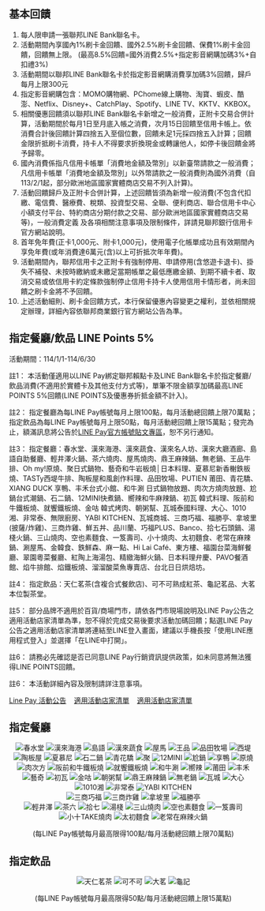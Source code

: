 <!--<link href="https://activity.ubot.com.tw/include/css/bootstrap-5.x.min.css" rel="stylesheet" type="text/css">-->

## 基本回饋
1.	每人限申請一張聯邦LINE Bank聯名卡。
2.	活動期間內享國內1%刷卡金回饋、國外2.5%刷卡金回饋、保費1%刷卡金回饋，回饋無上限。 (最高8.5%回饋=國外消費2.5%+指定影音網購加碼3%+自扣禮3%)
3.	活動期間以聯邦LINE Bank聯名卡於指定影音網購消費享加碼3%回饋，歸戶每月上限300元
4.	指定影音網購包含：MOMO購物網、PChome線上購物、淘寶、蝦皮、酷澎、Netflix、Disney+、CatchPlay、Spotify、LINE TV、KKTV、KKBOX。
5.	相關優惠回饋須以聯邦LINE Bank聯名卡新增之一般消費，正附卡交易合併計算，活動期間於每月1日至月底入帳之消費，次月15日回饋至信用卡帳上。依消費合計後回饋計算四捨五入至個位數，回饋未足1元採四捨五入計算；回饋金限折抵刷卡消費，持卡人不得要求折換現金或轉讓他人，如停卡後回饋金將予歸零。
6.	國內消費係指凡信用卡帳單「消費地金額及幣別」以新臺幣請款之一般消費；凡信用卡帳單「消費地金額及幣別」以外幣請款之一般消費則為國外消費（自113/2/1起，部分歐洲地區國家實體商店交易不列入計算)。
7.	活動回饋歸戶及正附卡合併計算，上述回饋皆須為新增一般消費(不包含代扣繳、電信費、醫療費、稅類、投資型交易、全聯、便利商店、聯合信用卡中心小額支付平台、特約商店分期付款之交易、部分歐洲地區國家實體商店交易等)，一般消費定義 及各項相關注意事項及限制條件，詳請見聯邦銀行信用卡官方網站說明。
8. 首年免年費(正卡1,000元、附卡1,000元)，使用電子化帳單成功且有效期間內享免年費(或年消費達6萬元(含)以上可折抵次年年費)。
9.	活動期間內，聯邦信用卡之正附卡有強制停用、申請停用(含悠遊卡退卡)、掛失不補發、未按時繳納或未繳足當期帳單之最低應繳金額、到期不續卡者、取消交易或依信用卡約定條款強制停止信用卡持卡人使用信用卡情形者，尚未回饋之刷卡金將不予回饋。
10.	上述活動細則、刷卡金回饋方式，本行保留優惠內容變更之權利，並依相關規定辦理，詳細內容依聯邦商業銀行官方網站公告為準。

## 指定餐廳/飲品 LINE Points 5%

活動期間：114/1/1-114/6/30


註1：	本活動僅適用以LINE Pay綁定聯邦賴點卡及LINE Bank聯名卡於指定餐廳/飲品消費(不適用於實體卡及其他支付方式等)，單筆不限金額享加碼最高LINE POINTS 5%回饋(LINE POINTS及優惠券折抵金額不計入)。

註2：		指定餐廳為每LINE Pay帳號每月上限100點，每月活動總回饋上限70萬點；指定飲品為每LINE Pay帳號每月上限50點，每月活動總回饋上限15萬點；發完為止，額滿訊息將公告於[LINE Pay官方帳號貼文專區](https://linevoom.line.me/user/_dZL8lx0IjCatK8TTnKTb0G1KtV_8BLBSCKyMy_E)，恕不另行通知。

註3：	指定餐廳：春水堂、漢來海港、漢來蔬食、漢來名人坊、漢來大廳酒廊、島語自助餐廳、輕井澤火鍋、茶六燒肉、屋馬燒肉、鼎王麻辣鍋、無老鍋、王品牛排、Oh my!原燒、聚日式鍋物、藝奇和牛岩板燒│日本料理、夏慕尼新香榭鉄板燒、TASTy西堤牛排、陶板屋和風創作料理、品田牧場、PUTIEN 莆田、青花驕、XIANG DUCK 享鴨、丰禾台式小館、和牛涮 日式鍋物放題、肉次方燒肉放題、尬鍋台式潮鍋、石二鍋、12MINI快煮鍋、嚮辣和牛麻辣鍋、初瓦 韓式料理、阪前和牛鐵板燒、就饗鐵板燒、金咕 韓式烤肉、朝粥幫、瓦城泰國料理、大心、1010湘、非常泰、無限廚房、YABI KITCHEN、瓦城商城、三商巧福、福勝亭、拿坡里(披薩/炸雞)、三商炸雞、鮮五丼、品川蘭、巧福PLUS、Banco、拾七石頭鍋、湯棧火鍋、三山燒肉、空也素麵食、一笈壽司、小十燒肉、太初麵食、老常在麻辣鍋、涮屋馬、金韓食、鉄鮮森、麻一點、Hi Lai Café、東方樓、福園台菜海鮮餐廳、翠園粵菜餐廳、紅陶上海湯包、精緻海鮮火鍋、日本料理弁慶、PAVO餐酒館、焰牛排館、焰鐵板燒、溜溜酸菜魚專賣店、台北日日烘焙坊。

註4：	指定飲品：天仁茗茶(含複合式餐飲店)、可不可熟成紅茶、龜記茗品、大茗本位製茶堂。

註5：	部分品牌不適用於百貨/商場門市，請依各門市現場說明及LINE Pay公告之適用活動店家清單為準，恕不得於完成交易後要求活動加碼回饋；點選LINE Pay公告之適用活動店家清單將連結至LINE登入畫面，建議以手機長按「使用LINE應用程式登入」並選擇「在LINE中打開」。

註6：	請務必先確認是否已同意LINE Pay行銷資訊提供政策，如未同意將無法獲得LINE POINTS回饋。

註6：	本活動詳細內容及限制請詳注意事項。
  
[Line Pay 活動公告](https://web-tw-pay.line.me/cms/event/template1.3/b5a9411a-d972-40df-ad92-50b15bf94e79)
&nbsp;&nbsp;
[適用活動店家清單](https://reurl.cc/WAAW49)
&nbsp;&nbsp;
[適用活動店家清單](https://reurl.cc/A66Dq3)

<div class="row" id="restaurant">
<h2>指定餐廳</h2>
<div class="col-12 logo-store_drink mt-5" style="text-align:center;">

<img src="https://activity.ubot.com.tw/aws_act/2025/2025h1linepay_restaurants/images/logo-store_1.png" alt="春水堂">
<img src="https://activity.ubot.com.tw/aws_act/2025/2025h1linepay_restaurants/images/logo-store_2.png" alt="漢來海港">
<img src="https://activity.ubot.com.tw/aws_act/2025/2025h1linepay_restaurants/images/logo-store_3.png" alt="島語">
<img src="https://activity.ubot.com.tw/aws_act/2025/2025h1linepay_restaurants/images/logo-store_4.png" alt="漢來蔬食">
<img src="https://activity.ubot.com.tw/aws_act/2025/2025h1linepay_restaurants/images/logo-store_5.png" alt="屋馬">

<img src="https://activity.ubot.com.tw/aws_act/2025/2025h1linepay_restaurants/images/logo-store_6.png" alt="王品">
<img src="https://activity.ubot.com.tw/aws_act/2025/2025h1linepay_restaurants/images/logo-store_7.png" alt="品田牧場">
<img src="https://activity.ubot.com.tw/aws_act/2025/2025h1linepay_restaurants/images/logo-store_8.png" alt="西堤">
<img src="https://activity.ubot.com.tw/aws_act/2025/2025h1linepay_restaurants/images/logo-store_9.png" alt="陶板屋">
<img src="https://activity.ubot.com.tw/aws_act/2025/2025h1linepay_restaurants/images/logo-store_10.png" alt="夏慕尼">

<img src="https://activity.ubot.com.tw/aws_act/2025/2025h1linepay_restaurants/images/logo-store_11.png" alt="石二鍋">
<img src="https://activity.ubot.com.tw/aws_act/2025/2025h1linepay_restaurants/images/logo-store_12.png" alt="青花驕">
<img src="https://activity.ubot.com.tw/aws_act/2025/2025h1linepay_restaurants/images/logo-store_13.png" alt="聚">
<img src="https://activity.ubot.com.tw/aws_act/2025/2025h1linepay_restaurants/images/logo-store_14.png" alt="12MINI">
<img src="https://activity.ubot.com.tw/aws_act/2025/2025h1linepay_restaurants/images/logo-store_15.png" alt="尬鍋">

<img src="https://activity.ubot.com.tw/aws_act/2025/2025h1linepay_restaurants/images/logo-store_16.png" alt="享鴨">
<img src="https://activity.ubot.com.tw/aws_act/2025/2025h1linepay_restaurants/images/logo-store_17.png" alt="原燒">
<img src="https://activity.ubot.com.tw/aws_act/2025/2025h1linepay_restaurants/images/logo-store_18.png" alt="肉次方">
<img src="https://activity.ubot.com.tw/aws_act/2025/2025h1linepay_restaurants/images/logo-store_19.png" alt="阪前和牛鐵板燒">
<img src="https://activity.ubot.com.tw/aws_act/2025/2025h1linepay_restaurants/images/logo-store_20.png" alt="就饗鐵板燒">

<img src="https://activity.ubot.com.tw/aws_act/2025/2025h1linepay_restaurants/images/logo-store_21.png" alt="和牛涮">
<img src="https://activity.ubot.com.tw/aws_act/2025/2025h1linepay_restaurants/images/logo-store_22.png" alt="嚮辣">
<img src="https://activity.ubot.com.tw/aws_act/2025/2025h1linepay_restaurants/images/logo-store_23.png" alt="莆田">
<img src="https://activity.ubot.com.tw/aws_act/2025/2025h1linepay_restaurants/images/logo-store_24.png" alt="丰禾">
<img src="https://activity.ubot.com.tw/aws_act/2025/2025h1linepay_restaurants/images/logo-store_25.png" alt="藝奇">

<img src="https://activity.ubot.com.tw/aws_act/2025/2025h1linepay_restaurants/images/logo-store_26.png" alt="初瓦">
<img src="https://activity.ubot.com.tw/aws_act/2025/2025h1linepay_restaurants/images/logo-store_27.png" alt="金咕">
<img src="https://activity.ubot.com.tw/aws_act/2025/2025h1linepay_restaurants/images/logo-store_28.png" alt="朝粥幫">
<img src="https://activity.ubot.com.tw/aws_act/2025/2025h1linepay_restaurants/images/logo-store_29.png" alt="鼎王麻辣鍋">
<img src="https://activity.ubot.com.tw/aws_act/2025/2025h1linepay_restaurants/images/logo-store_30.png" alt="無老鍋">

<img src="https://activity.ubot.com.tw/aws_act/2025/2025h1linepay_restaurants/images/logo-store_31.png" alt="瓦城">
<img src="https://activity.ubot.com.tw/aws_act/2025/2025h1linepay_restaurants/images/logo-store_32.png" alt="大心">
<img src="https://activity.ubot.com.tw/aws_act/2025/2025h1linepay_restaurants/images/logo-store_33.png" alt="1010湘">
<img src="https://activity.ubot.com.tw/aws_act/2025/2025h1linepay_restaurants/images/logo-store_34.png" alt="非常泰">
<img src="https://activity.ubot.com.tw/aws_act/2025/2025h1linepay_restaurants/images/logo-store_35.png" alt="YABI KITCHEN">

<div>
<img src="https://activity.ubot.com.tw/aws_act/2025/2025h1linepay_restaurants/images/logo-store_36.png" alt="三商巧福">
<img src="https://activity.ubot.com.tw/aws_act/2025/2025h1linepay_restaurants/images/logo-store_37.png" alt="三商炸雞">
<img src="https://activity.ubot.com.tw/aws_act/2025/2025h1linepay_restaurants/images/logo-store_38.png" alt="拿坡里">
<img src="https://activity.ubot.com.tw/aws_act/2025/2025h1linepay_restaurants/images/logo-store_39.png" alt="福勝亭">
</div>

<img src="https://activity.ubot.com.tw/aws_act/2025/2025h1linepay_restaurants/images/logo-store_40.png" alt="輕井澤">
<img src="https://activity.ubot.com.tw/aws_act/2025/2025h1linepay_restaurants/images/logo-store_41.png" alt="茶六">
<img src="https://activity.ubot.com.tw/aws_act/2025/2025h1linepay_restaurants/images/logo-store_42.png" alt="拾七">
<img src="https://activity.ubot.com.tw/aws_act/2025/2025h1linepay_restaurants/images/logo-store_43.png" alt="湯棧">
<img src="https://activity.ubot.com.tw/aws_act/2025/2025h1linepay_restaurants/images/logo-store_44.png" alt="三山燒肉">

<img src="https://activity.ubot.com.tw/aws_act/2025/2025h1linepay_restaurants/images/logo-store_45.png" alt="空也素麵食">
<img src="https://activity.ubot.com.tw/aws_act/2025/2025h1linepay_restaurants/images/logo-store_46.png" alt="一笈壽司">
<img src="https://activity.ubot.com.tw/aws_act/2025/2025h1linepay_restaurants/images/logo-store_47.png" alt="小十TAKE燒肉">
<img src="https://activity.ubot.com.tw/aws_act/2025/2025h1linepay_restaurants/images/logo-store_48.png" alt="太初麵食">
<img src="https://activity.ubot.com.tw/aws_act/2025/2025h1linepay_restaurants/images/logo-store_49.png" alt="老常在麻辣火鍋">

<p class="mt-3">(每LINE Pay帳號每月最高限得100點/每月活動總回饋上限70萬點)</p>
</div>
</div>
<h2>指定飲品</h2>
<div class="col-12 logo-store_drink mt-5" style="text-align:center;">

<img src="https://activity.ubot.com.tw/aws_act/2025/2025h1linepay_restaurants/images/logo-store_50.png" alt="天仁茗茶">
<img src="https://activity.ubot.com.tw/aws_act/2025/2025h1linepay_restaurants/images/logo-store_51.png" alt="可不可">
<img src="https://activity.ubot.com.tw/aws_act/2025/2025h1linepay_restaurants/images/logo-store_52.png" alt="大茗">
<img src="https://activity.ubot.com.tw/aws_act/2025/2025h1linepay_restaurants/images/logo-store_53.png" alt="龜記">

<p class="mt-3">(每LINE Pay帳號每月最高限得50點/每月活動總回饋上限15萬點)</p>
</div>